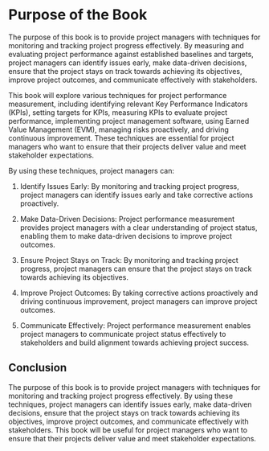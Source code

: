 Purpose of the Book
=================================

The purpose of this book is to provide project managers with techniques for monitoring and tracking project progress effectively. By measuring and evaluating project performance against established baselines and targets, project managers can identify issues early, make data-driven decisions, ensure that the project stays on track towards achieving its objectives, improve project outcomes, and communicate effectively with stakeholders.

This book will explore various techniques for project performance measurement, including identifying relevant Key Performance Indicators (KPIs), setting targets for KPIs, measuring KPIs to evaluate project performance, implementing project management software, using Earned Value Management (EVM), managing risks proactively, and driving continuous improvement. These techniques are essential for project managers who want to ensure that their projects deliver value and meet stakeholder expectations.

By using these techniques, project managers can:

1. Identify Issues Early: By monitoring and tracking project progress, project managers can identify issues early and take corrective actions proactively.

2. Make Data-Driven Decisions: Project performance measurement provides project managers with a clear understanding of project status, enabling them to make data-driven decisions to improve project outcomes.

3. Ensure Project Stays on Track: By monitoring and tracking project progress, project managers can ensure that the project stays on track towards achieving its objectives.

4. Improve Project Outcomes: By taking corrective actions proactively and driving continuous improvement, project managers can improve project outcomes.

5. Communicate Effectively: Project performance measurement enables project managers to communicate project status effectively to stakeholders and build alignment towards achieving project success.

Conclusion
----------

The purpose of this book is to provide project managers with techniques for monitoring and tracking project progress effectively. By using these techniques, project managers can identify issues early, make data-driven decisions, ensure that the project stays on track towards achieving its objectives, improve project outcomes, and communicate effectively with stakeholders. This book will be useful for project managers who want to ensure that their projects deliver value and meet stakeholder expectations.
